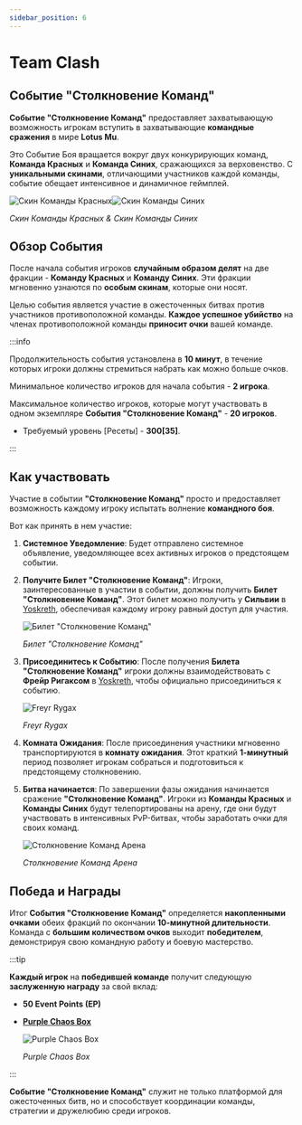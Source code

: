 ```yaml
---
sidebar_position: 6
---
```


# Team Clash

## Событие "Столкновение Команд"

**Событие "Столкновение Команд"** предоставляет захватывающую возможность игрокам вступить в захватывающие **командные сражения** в мире **Lotus Mu**.

Это Событие Боя вращается вокруг двух конкурирующих команд, **Команда Красных** и **Команда Синих**, сражающихся за верховенство. С **уникальными скинами**, отличающими участников каждой команды, событие обещает интенсивное и динамичное геймплей.

![Скин Команды Красных](/img/events/it/it_team_red.jpg)![Скин Команды Синих](/img/events/it/it_team_blue.jpg)

_Скин Команды Красных & Скин Команды Синих_

## Обзор События

После начала события игроков **случайным образом делят** на две фракции - **Команду Красных** и **Команду Синих**. Эти фракции мгновенно узнаются по **особым скинам**, которые они носят.

Целью события является участие в ожесточенных битвах против участников противоположной команды. **Каждое успешное убийство** на членах противоположной команды **приносит очки** вашей команде.

:::info

Продолжительность события установлена в **10 минут**, в течение которых игроки должны стремиться набрать как можно больше очков.

Минимальное количество игроков для начала события - **2 игрока**.

Максимальное количество игроков, которые могут участвовать в одном экземпляре **События "Столкновение Команд"** - **20 игроков**.

- Требуемый уровень [Ресеты] - **300[35]**.

:::

## Как участвовать

Участие в событии **"Столкновение Команд"** просто и предоставляет возможность каждому игроку испытать волнение **командного боя**.

Вот как принять в нем участие:

1. **Системное Уведомление**: Будет отправлено системное объявление, уведомляющее всех активных игроков о предстоящем событии.

2. **Получите Билет "Столкновение Команд"**: Игроки, заинтересованные в участии в событии, должны получить **Билет "Столкновение Команд"**. Этот билет можно получить у **Сильвии** в [Yoskreth](/maps/yoskreth), обеспечивая каждому игроку равный доступ для участия.

   ![Билет "Столкновение Команд"](/img/items/invitations/team-clash-ticket.png)

   _Билет "Столкновение Команд"_

3. **Присоединитесь к Событию**: После получения **Билета "Столкновение Команд"** игроки должны взаимодействовать с **Фрейр Ригаксом** в [Yoskreth](/maps/yoskreth), чтобы официально присоединиться к событию.

   ![Freyr Rygax](/img/npc/freyr-rygax.jpg)

   _Freyr Rygax_

4. **Комната Ожидания**: После присоединения участники мгновенно транспортируются в **комнату ожидания**. Этот краткий **1-минутный** период позволяет игрокам собраться и подготовиться к предстоящему столкновению.

5. **Битва начинается**: По завершении фазы ожидания начинается сражение **"Столкновение Команд"**. Игроки из **Команды Красных** и **Команды Синих** будут телепортированы на арену, где они будут участвовать в интенсивных PvP-битвах, чтобы заработать очки для своих команд.

   ![Столкновение Команд Арена](/img/events/team-clash-arena.jpg)

   _Столкновение Команд Арена_

## Победа и Награды

Итог **События "Столкновение Команд"** определяется **накопленными очками** обеих фракций по окончании **10-минутной длительности**. Команда с **большим количеством очков** выходит **победителем**, демонстрируя свою командную работу и боевую мастерство.

:::tip

**Каждый игрок** на **победившей команде** получит следующую **заслуженную награду** за свой вклад:

- **50 Event Points (EP)**
- **[Purple Chaos Box](/items/item-bags/misc/purple-chaos-box)**

  ![Purple Chaos Box](/img/items/item-bags/purple-chaos-box.png)

  _Purple Chaos Box_

:::

**Событие "Столкновение Команд"** служит не только платформой для ожесточенных битв, но и способствует координации команды, стратегии и дружелюбию среди игроков.
